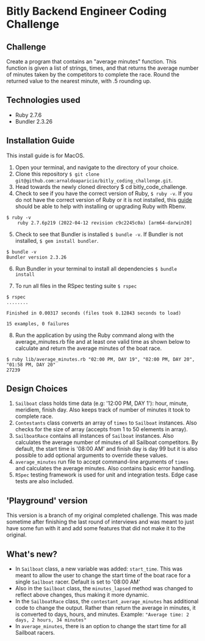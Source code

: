 # Bitly Backend Engineer Coding Challenge

## Challenge
Create a program that contains an "average minutes" function. This function is given a list of strings, times, and that returns the average number of minutes taken by the competitors to complete the race. Round the returned value to the nearest minute, with .5 rounding up.

## Technologies used
- Ruby 2.7.6
- Bundler 2.3.26

## Installation Guide
This install guide is for MacOS.
1. Open your terminal, and navigate to the directory of your choice.
2. Clone this repository ```$ git clone git@github.com:arnaldoaparicio/bitly_coding_challenge.git```.
3. Head towards the newly cloned directory $ cd bitly_code_challenge.
4. Check to see if you have the correct version of Ruby, ```$ ruby -v```. If you do not have the correct version of Ruby or it is not installed, this [guide](https://www.digitalocean.com/community/tutorials/how-to-install-ruby-on-rails-with-rbenv-on-macos) should be able to help with installing or upgrading Ruby with Rbenv.

```
$ ruby -v
    ruby 2.7.6p219 (2022-04-12 revision c9c2245c0a) [arm64-darwin20]
```

5. Check to see that Bundler is installed ```$ bundle -v```. If Bundler is not installed, ```$ gem install bundler```.

```
$ bundle -v
Bundler version 2.3.26
```

6. Run Bundler in your terminal to install all dependencies ```$ bundle install```

7. To run all files in the RSpec testing suite ```$ rspec```

```
$ rspec
........

Finished in 0.00317 seconds (files took 0.12843 seconds to load)

15 examples, 0 failures
```

8. Run the application by using the Ruby command along with the average_minutes.rb file and at least one valid time as shown below to calculate and return the average minutes of the boat race.

```
$ ruby lib/average_minutes.rb "02:00 PM, DAY 19", "02:00 PM, DAY 20", "01:58 PM, DAY 20"
27239
```

## Design Choices
1. ```Sailboat``` class holds time data (e.g: '12:00 PM, DAY 1'): hour, minute, meridiem, finish day. Also keeps track of number of minutes it took to complete race.
2. ```Contestants``` class converts an array of ```times``` to ```Sailboat``` instances. Also checks for the size of array (accepts from 1 to 50 elements in array).
3. ```SailboatRace``` contains all instances of ```Sailboat``` instances. Also calculates the average number of minutes of all Sailboat competitors. By default, the start time is '08:00 AM' and finish day is day 99 but it is also possible to add optional arguments to override these values.
4. ```average_minutes``` run file to accept command-line arguments of ```times``` and calculates the average minutes. Also contains basic error handling.
5. ```RSpec``` testing framework is used for unit and integration tests. Edge case tests are also included.

## 'Playground' version
This version is a branch of my original completed challenge. This was made sometime after finishing the last round of interviews and was meant to just have some fun with it and add some features that did not make it to the original.

## What's new?
- In ```Sailboat``` class, a new variable was added: ```start_time```. This was meant to allow the user to change the start time of the boat race for a single ```Sailboat``` racer. Default is set to '08:00 AM'
- Also in the ```Sailboat``` class, the ```minutes_lapsed``` method was changed to reflect above changes, thus making it more dynamic.
- In the ```SailboatRace``` class, the ```contestant_average_minutes``` has additional code to change the output. Rather than return the average in minutes, it is converted to days, hours, and minutes. 
Example: ```"Average time: 2 days, 2 hours, 34 minutes"```
- In ```average_minutes```, there is an option to change the start time for all Sailboat racers.
